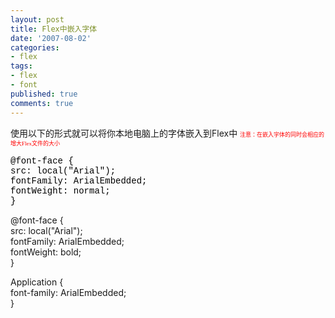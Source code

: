 ```yaml
---
layout: post
title: Flex中嵌入字体
date: '2007-08-02'
categories:
- flex
tags:
- flex
- font
published: true
comments: true
---
```

<p>使用以下的形式就可以将你本地电脑上的字体嵌入到Flex中
<span style="font-size: xx-small;"><span style="font-family: 宋体; color: red;">注意：在嵌入字体的同时会相应的增大</span><span style="color: red;"><span style="font-family: Times New Roman;">Flex</span></span><span style="font-family: 宋体; color: red;">文件的大小</span></span></p>

<p><span style="font-size: xx-small;"></span><span style="color: red;"><span style="font-family: Courier New; color: #000000;">@font-face {<br />
src: local("Arial");<br />
fontFamily: ArialEmbedded;<br />
fontWeight: normal;<br />
}</span></span></p>

<p>@font-face {<br />
src: local("Arial");<br />
fontFamily: ArialEmbedded;<br />
fontWeight: bold;<br />
}</p>

<p>Application {<br />
font-family: ArialEmbedded;<br />
}</p>

